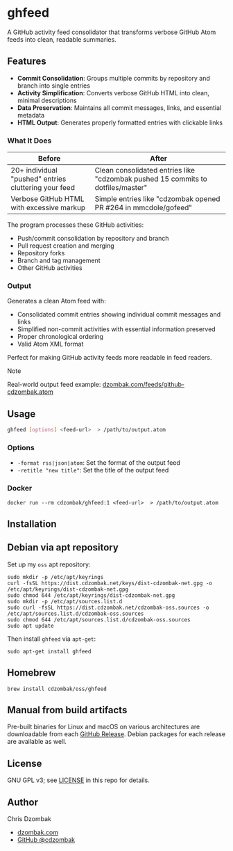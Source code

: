 # ghfeed

A GitHub activity feed consolidator that transforms verbose GitHub Atom feeds into clean, readable summaries.

## Features

- **Commit Consolidation**: Groups multiple commits by repository and branch into single entries
- **Activity Simplification**: Converts verbose GitHub HTML into clean, minimal descriptions
- **Data Preservation**: Maintains all commit messages, links, and essential metadata
- **HTML Output**: Generates properly formatted entries with clickable links

### What It Does

| Before | After |
|--------|-------|
| 20+ individual "pushed" entries cluttering your feed | Clean consolidated entries like "cdzombak pushed 15 commits to dotfiles/master" |
| Verbose GitHub HTML with excessive markup | Simple entries like "cdzombak opened PR #264 in mmcdole/gofeed" |

The program processes these GitHub activities:
- Push/commit consolidation by repository and branch
- Pull request creation and merging
- Repository forks
- Branch and tag management
- Other GitHub activities

### Output

Generates a clean Atom feed with:
- Consolidated commit entries showing individual commit messages and links
- Simplified non-commit activities with essential information preserved
- Proper chronological ordering
- Valid Atom XML format

Perfect for making GitHub activity feeds more readable in feed readers.

> [!NOTE]  
> Real-world output feed example: [dzombak.com/feeds/github-cdzombak.atom](https://www.dzombak.com/feeds/github-cdzombak.atom)

## Usage

```bash
ghfeed [options] <feed-url>  > /path/to/output.atom
```

### Options

- `-format rss|json|atom`: Set the format of the output feed
- `-retitle "new title"`: Set the title of the output feed

### Docker

```shell
docker run --rm cdzombak/ghfeed:1 <feed-url>  > /path/to/output.atom
```

## Installation

## Debian via apt repository

Set up my `oss` apt repository:

```shell
sudo mkdir -p /etc/apt/keyrings
curl -fsSL https://dist.cdzombak.net/keys/dist-cdzombak-net.gpg -o /etc/apt/keyrings/dist-cdzombak-net.gpg
sudo chmod 644 /etc/apt/keyrings/dist-cdzombak-net.gpg
sudo mkdir -p /etc/apt/sources.list.d
sudo curl -fsSL https://dist.cdzombak.net/cdzombak-oss.sources -o /etc/apt/sources.list.d/cdzombak-oss.sources
sudo chmod 644 /etc/apt/sources.list.d/cdzombak-oss.sources
sudo apt update
```

Then install `ghfeed` via `apt-get`:

```shell
sudo apt-get install ghfeed
```

## Homebrew

```shell
brew install cdzombak/oss/ghfeed
```

## Manual from build artifacts

Pre-built binaries for Linux and macOS on various architectures are downloadable from each [GitHub Release](https://github.com/cdzombak/ghfeed/releases). Debian packages for each release are available as well.

## License

GNU GPL v3; see [LICENSE](LICENSE) in this repo for details.

## Author

Chris Dzombak
- [dzombak.com](https://www.dzombak.com)
- [GitHub @cdzombak](https://github.com/cdzombak)
